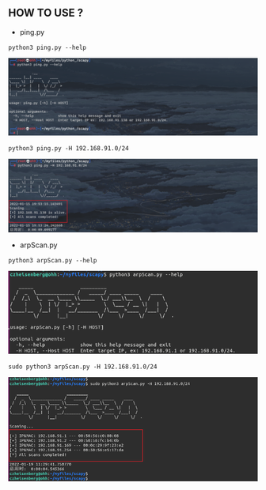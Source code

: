## HOW  TO USE ?

- ping.py

```shell
python3 ping.py --help
```

![](./img/1.png)

```shell
python3 ping.py -H 192.168.91.0/24
```

![](./img/2.png)



- arpScan.py

```shell
python3 arpScan.py --help
```

![](./img/arpscan1.png)

```shell
sudo python3 arpScan.py -H 192.168.91.0/24
```

![](./img/arpscan2.png)

